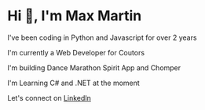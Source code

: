 <h1>Hi 👋, I'm Max Martin</h1>
<div style="list-style-type: disc;">  
<p>I've been coding in Python and Javascript for over 2 years</p>  
<p>I'm currently a Web Developer for Coutors</p> 
<p>I'm building Dance Marathon Spirit App and Chomper</p>
<p>I'm Learning C# and .NET at the moment</p>  
<p>Let's connect on <a href="https://www.linkedin.com/in/max-martin1/">LinkedIn</a></p>
</div>

